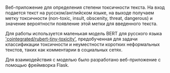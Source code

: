 Веб-приложение для определения степени токсичности текста. На вход подается текст на русском/английском языке, на выходе получаем метку токсичности (non-toxic, insult, obscenity, threat, dangerous) и значение вероятности появление этой метки для введенного текста.

Для работы используется маленькая модель BERT для русского языка ['cointegrated/rubert-tiny-toxicity'](https://huggingface.co/cointegrated/rubert-tiny-toxicity), предобученная для задачи классификации токсичности и неуместности коротких неформальных текстов, таких как комментарии в социальных сетях.

Для взаимодействия с моделью было разработано веб-приложение с помощью фреймворка Flask.
